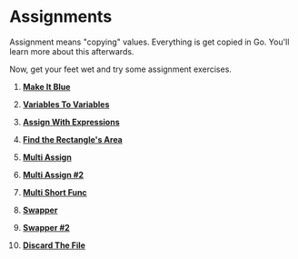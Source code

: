 # Assignments

Assignment means "copying" values. Everything is get copied in Go. You'll learn more about this afterwards.

Now, get your feet wet and try some assignment exercises.

1. **[Make It Blue](https://github.com/inancgumus/learngo/tree/master/06-variables/04-assignment/exercises/01-make-it-blue)**

2. **[Variables To Variables](https://github.com/inancgumus/learngo/tree/master/06-variables/04-assignment/exercises/02-vars-to-vars)**

3. **[Assign With Expressions](https://github.com/inancgumus/learngo/tree/master/06-variables/04-assignment/exercises/03-assign-with-expressions)**

4. **[Find the Rectangle's Area](https://github.com/inancgumus/learngo/tree/master/06-variables/04-assignment/exercises/04-find-the-rectangle-area)**

5. **[Multi Assign](https://github.com/inancgumus/learngo/tree/master/06-variables/04-assignment/exercises/05-multi-assign)**

6. **[Multi Assign #2](https://github.com/inancgumus/learngo/tree/master/06-variables/04-assignment/exercises/06-multi-assign-2)**

7. **[Multi Short Func](https://github.com/inancgumus/learngo/tree/master/06-variables/04-assignment/exercises/07-multi-short-func)**

8. **[Swapper](https://github.com/inancgumus/learngo/tree/master/06-variables/04-assignment/exercises/08-swapper)**

9. **[Swapper #2](https://github.com/inancgumus/learngo/tree/master/06-variables/04-assignment/exercises/09-swapper-2)**

10. **[Discard The File](https://github.com/inancgumus/learngo/tree/master/06-variables/04-assignment/exercises/10-discard-the-file)**
